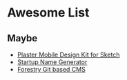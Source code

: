 # Awesome List

## Maybe

- [Plaster Mobile Design Kit for Sketch](https://plasterdesignsystem.com/)
- [Startup Name Generator](https://find-your-next-startups-name.now.sh/)
- [Forestry Git based CMS](https://forestry.io/)
